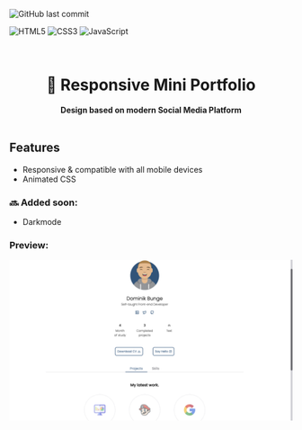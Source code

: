 ![GitHub last commit](https://img.shields.io/github/last-commit/dbnge/responsive-signin-form-google)

![HTML5](https://img.shields.io/badge/html5-%23E34F26.svg?style=for-the-badge&logo=html5&logoColor=white)
![CSS3](https://img.shields.io/badge/css3-%231572B6.svg?style=for-the-badge&logo=css3&logoColor=white)
![JavaScript](https://img.shields.io/badge/javascript-%23323330.svg?style=for-the-badge&logo=javascript&logoColor=%23F7DF1E)

<br>

<div  align="center">
	<h1>&#128188 Responsive Mini Portfolio</h1>
	<strong>Design based on modern Social Media Platform</strong>
</div>
<br> 

## Features 
+ Responsive & compatible with all mobile devices
+ Animated CSS

### 🔜 Added soon: 
+ Darkmode

### Preview: 

![](/assets/images/Screenshot%202022-04-10%20at%2020.48.42.png)

